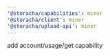 ```yaml
---
'@storacha/capabilities': minor
'@storacha/client': minor
'@storacha/upload-api': minor
---
```


add account/usage/get capability
